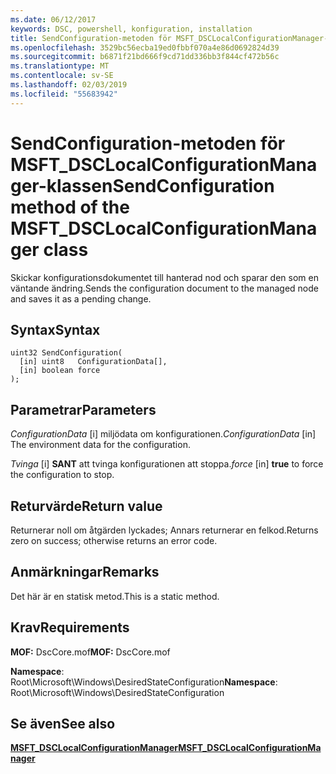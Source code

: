 ```yaml
---
ms.date: 06/12/2017
keywords: DSC, powershell, konfiguration, installation
title: SendConfiguration-metoden för MSFT_DSCLocalConfigurationManager-klassen
ms.openlocfilehash: 3529bc56ecba19ed0fbbf070a4e86d0692824d39
ms.sourcegitcommit: b6871f21bd666f9cd71dd336bb3f844cf472b56c
ms.translationtype: MT
ms.contentlocale: sv-SE
ms.lasthandoff: 02/03/2019
ms.locfileid: "55683942"
---
```

# <a name="sendconfiguration-method-of-the-msftdsclocalconfigurationmanager-class"></a><span data-ttu-id="6e988-103">SendConfiguration-metoden för MSFT_DSCLocalConfigurationManager-klassen</span><span class="sxs-lookup"><span data-stu-id="6e988-103">SendConfiguration method of the MSFT_DSCLocalConfigurationManager class</span></span>

<span data-ttu-id="6e988-104">Skickar konfigurationsdokumentet till hanterad nod och sparar den som en väntande ändring.</span><span class="sxs-lookup"><span data-stu-id="6e988-104">Sends the configuration document to the managed node and saves it as a pending change.</span></span>

## <a name="syntax"></a><span data-ttu-id="6e988-105">Syntax</span><span class="sxs-lookup"><span data-stu-id="6e988-105">Syntax</span></span>

```mof
uint32 SendConfiguration(
  [in] uint8   ConfigurationData[],
  [in] boolean force
);
```

## <a name="parameters"></a><span data-ttu-id="6e988-106">Parametrar</span><span class="sxs-lookup"><span data-stu-id="6e988-106">Parameters</span></span>

<span data-ttu-id="6e988-107">*ConfigurationData* \[i\] miljödata om konfigurationen.</span><span class="sxs-lookup"><span data-stu-id="6e988-107">*ConfigurationData* \[in\] The environment data for the configuration.</span></span>

<span data-ttu-id="6e988-108">*Tvinga* \[i\] **SANT** att tvinga konfigurationen att stoppa.</span><span class="sxs-lookup"><span data-stu-id="6e988-108">*force* \[in\] **true** to force the configuration to stop.</span></span>

## <a name="return-value"></a><span data-ttu-id="6e988-109">Returvärde</span><span class="sxs-lookup"><span data-stu-id="6e988-109">Return value</span></span>

<span data-ttu-id="6e988-110">Returnerar noll om åtgärden lyckades; Annars returnerar en felkod.</span><span class="sxs-lookup"><span data-stu-id="6e988-110">Returns zero on success; otherwise returns an error code.</span></span>

## <a name="remarks"></a><span data-ttu-id="6e988-111">Anmärkningar</span><span class="sxs-lookup"><span data-stu-id="6e988-111">Remarks</span></span>

<span data-ttu-id="6e988-112">Det här är en statisk metod.</span><span class="sxs-lookup"><span data-stu-id="6e988-112">This is a static method.</span></span>

## <a name="requirements"></a><span data-ttu-id="6e988-113">Krav</span><span class="sxs-lookup"><span data-stu-id="6e988-113">Requirements</span></span>

<span data-ttu-id="6e988-114">**MOF:** DscCore.mof</span><span class="sxs-lookup"><span data-stu-id="6e988-114">**MOF:** DscCore.mof</span></span>

<span data-ttu-id="6e988-115">**Namespace**: Root\Microsoft\Windows\DesiredStateConfiguration</span><span class="sxs-lookup"><span data-stu-id="6e988-115">**Namespace**: Root\Microsoft\Windows\DesiredStateConfiguration</span></span>

## <a name="see-also"></a><span data-ttu-id="6e988-116">Se även</span><span class="sxs-lookup"><span data-stu-id="6e988-116">See also</span></span>

[<span data-ttu-id="6e988-117">**MSFT_DSCLocalConfigurationManager**</span><span class="sxs-lookup"><span data-stu-id="6e988-117">**MSFT_DSCLocalConfigurationManager**</span></span>](msft-dsclocalconfigurationmanager.md)